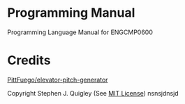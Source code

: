 # Programming Manual
Programming Language Manual for ENGCMP0600

# Credits

<!-- Pitt Fuego Credit -->
[PittFuego/elevator-pitch-generator](https://github.com/Pitt-Fuego/elevator-pitch-generator)

Copyright Stephen J. Quigley (See [MIT License](MIT.txt))
nsnsjdnsjd
